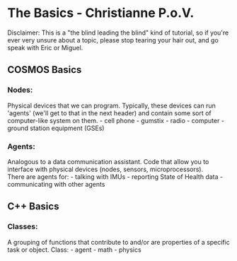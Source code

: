 The Basics - Christianne P.o.V.
===============================

Disclaimer: This is a "the blind leading the blind" kind of tutorial, so if you're ever very unsure about a topic, please stop tearing your hair out, and go speak with Eric or Miguel.

## COSMOS Basics

### Nodes: 
Physical devices that we can program. Typically, these devices can run 'agents' (we'll get to that in the next header) and contain some sort of computer-like system on them. 
	<ex>
		- cell phone
		- gumstix
		- radio
		- computer
		- ground station equipment (GSEs)

### Agents:
Analogous to a data communication assistant.
Code that allow you to interface with physical devices (nodes, sensors, microprocessors).	
	<ex>
		There are agents for:
		- talking with IMUs
		- reporting State of Health data
		- communicating with other agents

## C++ Basics

### Classes:
A grouping of functions that contribute to and/or are properties of a specific task or object.
	<ex>
		Class:
			- agent
			- math
			- physics
			

